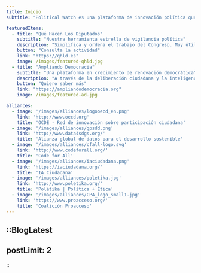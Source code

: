 ```yaml
---
title: Inicio
subtitle: "Political Watch es una plataforma de innovación política que promueve la monitorización, vigilancia y participación ciudadana a través de desarrollos basados en tecnologías cívicas para la promoción del desarrollo sostenible"

featuredItems:
  - title: "Qué Hacen Los Diputados"
    subtitle: "Nuestra herramienta estrella de vigilancia política"
    description: "Simplifica y ordena el trabajo del Congreso. Muy útil para periodistas, investigadores y ONG que buscan conseguir cambios legislativos. Incluye el seguimiento de 41 temáticas sociales y un índice de actividad parlamentaria."
    button: "Consulta la actividad"
    link: "https://qhld.es"
    image: /images/featured-qhld.jpg
  - title: "Ampliando Democracia"
    subtitle: "Una plataforma en crecimiento de renovación democrática"
    description: "A través de la deliberación ciudadana y la inteligencia colectiva generamos innovaciones escalables para gobernar mejor. Nuestro trabajo convierte el diálogo en propuestas de política pública y en infraestructuras democráticas de largo plazo. Invertir en esta iniciativa significa apoyar un nuevo ecosistema democrático: resiliente, participativo y preparado para afrontar los desafíos globales de hoy."
    button: "Quiero saber más"
    link: "https://ampliandodemocracia.org"
    image: /images/featured-ad.jpg

alliances:
  - image: '/images/alliances/logooecd_en.png'
    link: 'http://www.oecd.org'
    title: 'OCDE - Red de innovación sobre participación ciudadana'
  - image: '/images/alliances/gpsdd.png'
    link: 'http://www.data4sdgs.org/'
    title: 'Alianza global de datos para el desarrollo sostenible'
  - image: '/images/alliances/cfall-logo.svg'
    link: 'http://www.codeforall.org/'
    title: 'Code for All'
  - image: '/images/alliances/iaciudadana.png'
    link: 'https://iaciudadana.org/'
    title: 'IA Ciudadana'
  - image: '/images/alliances/poletika.jpg'
    link: 'http://www.poletika.org/'
    title: 'Polétika | Política + Ética'
  - image: '/images/alliances/CPA_logo_small1.jpg'
    link: 'https://www.proacceso.org/'
    title: 'Coalición Proacceso'
---
```


<hero></hero>

<newsletter light></newsletter>

<banner
  bg="/images/bgbanner.jpg"
  title="La democracia que nos merecemos"
  description="Aspiramos a un mundo más justo. Para conseguirlo, apostamos por renovar la democracia actual, que se ha desconectado de la ciudadanía a la que representa.">
</banner>


<featured
  title="Proyectos destacados"
  :featured="featuredItems">
</featured>

<alliances :alliances="alliances"></alliances>

::BlogLatest
---
postLimit: 2
---
::

